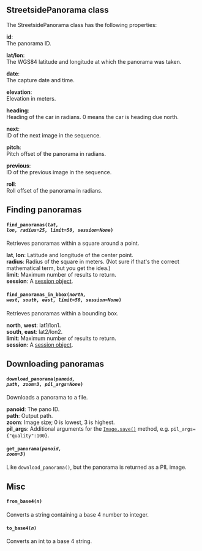 ## StreetsidePanorama class

The StreetsidePanorama class has the following properties:

**id**:  
The panorama ID.

**lat/lon**:  
The WGS84 latitude and longitude at which the panorama was taken.

**date**:  
The capture date and time.

**elevation**:  
Elevation in meters.

**heading**:  
Heading of the car in radians. 0 means the car is heading due north.

**next**:  
ID of the next image in the sequence.

**pitch**:  
Pitch offset of the panorama in radians.

**previous**:  
ID of the previous image in the sequence.

**roll**:  
Roll offset of the panorama in radians.


## Finding panoramas

#### <code>find_panoramas(<em>lat, lon, radius=25, limit=50, session=None</em>)</code>
Retrieves panoramas within a square around a point.

**lat**, **lon**: Latitude and longitude of the center point.  
**radius**: Radius of the square in meters. (Not sure if that's the correct mathematical term, but you get the idea.)  
**limit**: Maximum number of results to return.  
**session**: A [session object](https://docs.python-requests.org/en/master/user/advanced/#session-objects).

#### <code>find_panoramas_in_bbox(<em>north, west, south, east, limit=50, session=None</em>)</code>
Retrieves panoramas within a bounding box.

**north**, **west**: lat1/lon1.  
**south**, **east**: lat2/lon2.  
**limit**: Maximum number of results to return.  
**session**: A [session object](https://docs.python-requests.org/en/master/user/advanced/#session-objects).


## Downloading panoramas

#### <code>download_panorama(<em>panoid, path, zoom=3, pil_args=None</em>)</code>
Downloads a panorama to a file.

**panoid**: The pano ID.  
**path**: Output path.  
**zoom**: Image size; 0 is lowest, 3 is highest.  
**pil_args**: Additional arguments for the [`Image.save()`](https://pillow.readthedocs.io/en/stable/reference/Image.html#PIL.Image.Image.save) method, e.g. `pil_args={"quality":100}`.

#### <code>get_panorama(<em>panoid, zoom=3</em>)</code>
Like `download_panorama()`, but the panorama is returned as a PIL image.

## Misc

#### <code>from_base4(<em>n</em>)</code>
Converts a string containing a base 4 number to integer.

#### <code>to_base4(<em>n</em>)</code>
Converts an int to a base 4 string.
